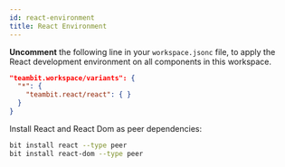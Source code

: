 ```yaml
---
id: react-environment
title: React Environment
---
```


**Uncomment** the following line in your `workspace.jsonc` file, to apply the React development environment on all components in this workspace.

```json title="workspace.jsonc"
"teambit.workspace/variants": {
  "*": {
    "teambit.react/react": { }
  }
}
```

Install React and React Dom as peer dependencies:

```bash
bit install react --type peer
bit install react-dom --type peer
```
